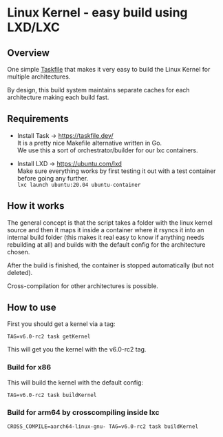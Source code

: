 # Linux Kernel - easy build using LXD/LXC

## Overview

One simple [Taskfile](https://taskfile.dev/) that makes it very easy to build the Linux Kernel for multiple architectures.  

By design, this build system maintains separate caches for each architecture making each build fast.

## Requirements

- Install Task -> https://taskfile.dev/  
It is a pretty nice Makefile alternative written in Go.  
We use this a sort of orchestrator/builder for our lxc containers.

- Install LXD  -> https://ubuntu.com/lxd  
Make sure everything works by first testing it out with a test container before going any further.  
`lxc launch ubuntu:20.04 ubuntu-container`


## How it works

The general concept is that the script takes a folder with the linux kernel source and then it maps it inside a container where it rsyncs it into an internal build folder (this makes it real easy to know if anything needs rebuilding at all) and builds with the default config for the architecture chosen.

After the build is finished, the container is stopped automatically (but not deleted).

Cross-compilation for other architectures is possible.

## How to use

First you should get a kernel via a tag:

```
TAG=v6.0-rc2 task getKernel
```

This will get you the kernel with the v6.0-rc2 tag.

### Build for x86

This will build the kernel with the default config:

```
TAG=v6.0-rc2 task buildKernel
```

### Build for arm64 by crosscompiling inside lxc

```
CROSS_COMPILE=aarch64-linux-gnu- TAG=v6.0-rc2 task buildKernel
```